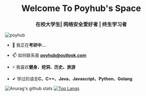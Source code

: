<h1 align="center">Welcome To Poyhub's Space</h1>
<h3 align="center">在校大学生| 网络安全爱好者 | 终生学习者</h3>

<p align="left"> <img src="https://komarev.com/ghpvc/?username=poyhub&label=Profile%20views&color=0e75b6&style=flat" alt="poyhub" /> </p>

- 🌱 我正在**考研中...**

- 📫 如何联系我 **poyhub@outlook.com**

- ⚡ 我喜欢**健身、挖洞、历史、旅游**

- ✔  学过的语言**C、C++、Java、Javascript、Python、Golang**

![Anurag's github stats](https://github-readme-stats.vercel.app/api?username=poyhub)
[![Top Langs](https://github-readme-stats.vercel.app/api/top-langs/?username=poyhub)](https://github.com/anuraghazra/github-readme-stats)

